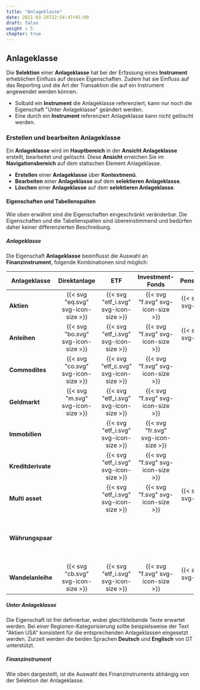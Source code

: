 ```yaml
---
title: "Anlageklasse"
date: 2021-03-26T22:54:47+01:00
draft: false
weight : 5
chapter: true
---
```

## Anlageklasse
Die **Selektion** einer **Anlageklasse** hat bei der Erfassung eines **Instrument** erheblichen Einfluss auf dessen Eigenschaften. Zudem hat sie Einfluss auf das Reporting und die Art der Transaktion die auf ein Instrument angewendet werden können.
+ Solbald ein **Instrument** die Anlageklasse referenziert, kann nur noch die Eigenschaft "Unter Anlageklasse" geändert werden.
+ Eine durch ein **Instrument** referenziert Anlageklasse kann nicht gelöscht werden.


### Erstellen und bearbeiten Anlageklasse
Ein **Anlageklasse** wird im **Hauptbereich** in der **Ansicht Anlageklasse** erstellt, bearbeitet und gelöscht. Diese **Ansicht** erreichen Sie im **Navigationsbereich** auf dem statischen Element Anlageklasse.
+ **Erstellen** einer **Anlageklasse** über **Kontextmenü**.
+ **Bearbeiten** einer **Anlageklasse** auf dem **selektieren Anlageklasse**.
+ **Löschen** einer **Anlageklasse** auf dem **selektieren Anlageklasse**.

#### Eigenschaften und Tabellenspalten
Wie oben erwähnt sind die Eigenschaften eingeschränkt veränderbar. Die Eigenschaften und die Tabellenspalten sind übereinstimmend und bedürfen daher keiner differenzierten Beschreibung.

##### Anlageklasse
Die Eigenschaft **Anlageklasse** beeinflusst die Auswahl an **Finanzinstrument**, folgende Kombinationen sind möglich:


|Anlageklasse|Direktanlage|ETF|Investment-Fonds|Pensionsfonds|CFD|Forex|Index nicht investierbar|
|----|:-:|:-:|:-:|:-:|:-:|:-:|:-:| 
|**Aktien**| {{< svg "eq.svg" svg-icon-size >}} | {{< svg "etf_i.svg" svg-icon-size >}} | {{< svg "f.svg" svg-icon-size >}} |{{< svg "f.svg" svg-icon-size >}} | {{< svg "cfd_i.svg" svg-icon-size >}} |   | {{< svg "i.svg" svg-icon-size >}} |
|**Anleihen**| {{< svg "bo.svg" svg-icon-size >}} | {{< svg "etf_i.svg" svg-icon-size >}} | {{< svg "f.svg" svg-icon-size >}} | {{< svg "f.svg" svg-icon-size >}} |   |   | {{< svg "i.svg" svg-icon-size >}} |
|**Commodites**| {{< svg "co.svg" svg-icon-size >}} | {{< svg "etf_c.svg" svg-icon-size >}} | {{< svg "f.svg" svg-icon-size >}} |  | {{< svg "cfd_c.svg" svg-icon-size >}} |   | {{< svg "i.svg" svg-icon-size >}} |
|**Geldmarkt**| {{< svg "m.svg" svg-icon-size >}} |  {{< svg "etf_i.svg" svg-icon-size >}} | {{< svg "f.svg" svg-icon-size >}} |   |   |   |  |
|**Immobilien**|  | {{< svg "etf_i.svg" svg-icon-size >}} | {{< svg "fr.svg" svg-icon-size >}} |   |  |  | {{< svg "i.svg" svg-icon-size >}} |
|**Kreditderivate**|  | {{< svg "etf_i.svg" svg-icon-size >}}  | {{< svg "f.svg" svg-icon-size >}} |  |  |   | {{< svg "i.svg" svg-icon-size >}} |
|**Multi asset**|  | {{< svg "etf_i.svg" svg-icon-size >}}  | {{< svg "f.svg" svg-icon-size >}} | {{< svg "f.svg" svg-icon-size >}}  |   |   |  {{< svg "i.svg" svg-icon-size >}} |
|**Währungspaar**|   |   |   |   |   | {{< svg "c.svg" svg-icon-size >}} |  |
|**Wandelanleihe**| {{< svg "cb.svg" svg-icon-size >}} | {{< svg "etf_i.svg" svg-icon-size >}} | {{< svg "f.svg" svg-icon-size >}} | {{< svg "f.svg" svg-icon-size >}} |   |   | {{< svg "i.svg" svg-icon-size >}} |


##### Unter Anlageklasse
Die Eigenschaft ist frei definierbar, wobei gleichbleibende Texte erwartet werden. Bei einer Regionen-Kategorisierung sollte beispielsweise der Text "Aktien USA" konsistent für die entsprechenden Anlageklassen eingesetzt werden. Zurzeit werden die beiden Sprachen **Deutsch** und **Englisch** von GT unterstützt.

##### Finanzinstrument
Wie oben dargestellt, ist die Auswahl des Finanzinstruments abhängig von der Selektion der Anlageklasse.